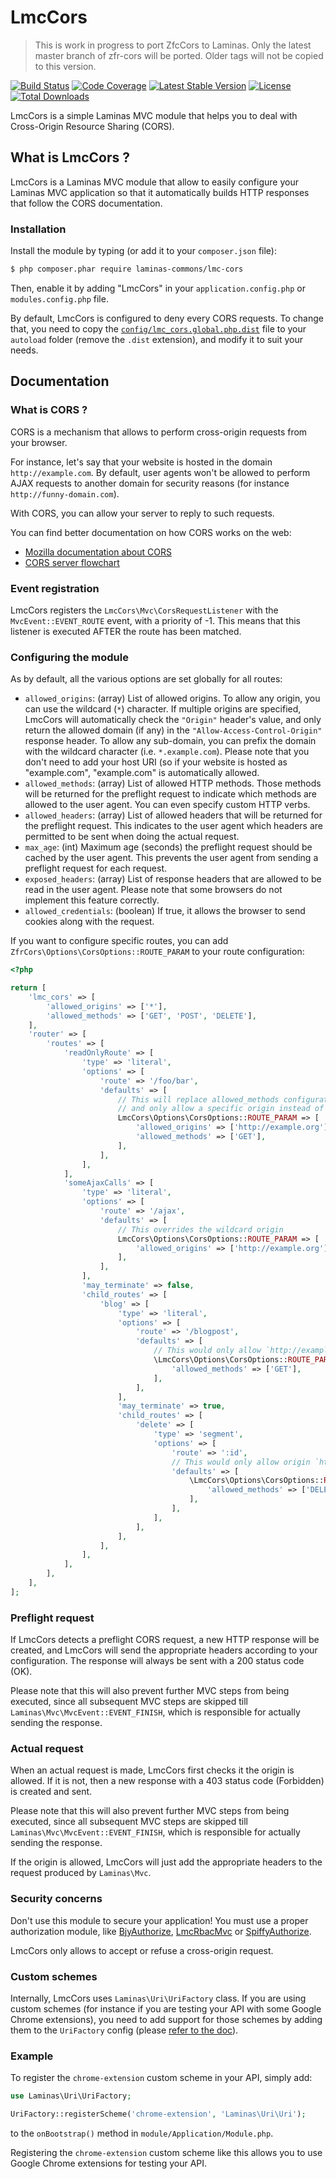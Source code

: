 # LmcCors

> This is work in progress to port ZfcCors to Laminas.
> Only the latest master branch of zfr-cors will be ported.  Older tags will not be copied to this version.


[![Build Status](https://travis-ci.com/Laminas-Commons/lmccors.svg?branch=master)](https://travis-ci.com/Laminas-Commons/lmccors)
[![Code Coverage](https://scrutinizer-ci.com/g/Laminas-Commons/LmcCors/badges/coverage.png?b=master)](https://scrutinizer-ci.com/g/Laminas-Commons/LmcCors/?branch=master)
[![Latest Stable Version](https://poser.pugx.org/laminas-commons/lmc-cors/v)](//packagist.org/packages/laminas-commons/lmc-cors)
[![License](https://poser.pugx.org/laminas-commons/lmc-cors/license)](//packagist.org/packages/laminas-commons/lmc-cors)
[![Total Downloads](https://poser.pugx.org/laminas-commons/lmc-cors/downloads)](//packagist.org/packages/laminas-commons/lmc-cors)
<!--[![Coverage Status](https://coveralls.io/repos/zf-fr/zfr-cors/badge.png?branch=master)](https://coveralls.io/r/zf-fr/zfr-cors?branch=master)
-->

LmcCors is a simple Laminas MVC module that helps you to deal with Cross-Origin Resource Sharing (CORS).

## What is LmcCors ?

LmcCors is a Laminas MVC module that allow to easily configure your Laminas MVC application so that it automatically
builds HTTP responses that follow the CORS documentation.

### Installation

Install the module by typing (or add it to your `composer.json` file):

```sh
$ php composer.phar require laminas-commons/lmc-cors
```

Then, enable it by adding "LmcCors" in your `application.config.php` or `modules.config.php` file.

By default, LmcCors is configured to deny every CORS requests. To change that, you need to copy
the [`config/lmc_cors.global.php.dist`](config/lmc_cors.global.php.dist) file to your `autoload` folder
(remove the `.dist` extension), and modify it to suit your needs.

## Documentation

### What is CORS ?

CORS is a mechanism that allows to perform cross-origin requests from your browser.

For instance, let's say that your website is hosted in the domain `http://example.com`.
By default, user agents won't be allowed to perform AJAX requests to another domain for security
reasons (for instance `http://funny-domain.com`).

With CORS, you can allow your server to reply to such requests.

You can find better documentation on how CORS works on the web:

 * [Mozilla documentation about CORS](https://developer.mozilla.org/en-US/docs/HTTP/Access_control_CORS)
 * [CORS server flowchart](http://www.html5rocks.com/static/images/cors_server_flowchart.png)

### Event registration

LmcCors registers the `LmcCors\Mvc\CorsRequestListener` with the `MvcEvent::EVENT_ROUTE` event, with a priority
of -1. This means that this listener is executed AFTER the route has been matched.

### Configuring the module

As by default, all the various options are set globally for all routes:

- `allowed_origins`: (array) List of allowed origins. To allow any origin, you can use the wildcard (`*`) character. If
  multiple origins are specified, LmcCors will automatically check the `"Origin"` header's value, and only return the
  allowed domain (if any) in the `"Allow-Access-Control-Origin"` response header. To allow any sub-domain, you can prefix 
  the domain with the wildcard character (i.e. `*.example.com`). Please note that you don't need to
  add your host URI (so if your website is hosted as "example.com", "example.com" is automatically allowed.
- `allowed_methods`: (array) List of allowed HTTP methods. Those methods will be returned for the preflight request to
  indicate which methods are allowed to the user agent. You can even specify custom HTTP verbs.
- `allowed_headers`: (array) List of allowed headers that will be returned for the preflight request. This indicates
  to the user agent which headers are permitted to be sent when doing the actual request.
- `max_age`: (int) Maximum age (seconds) the preflight request should be cached by the user agent. This prevents the
  user agent from sending a preflight request for each request.
- `exposed_headers`: (array) List of response headers that are allowed to be read in the user agent. Please note that
  some browsers do not implement this feature correctly.
- `allowed_credentials`: (boolean) If true, it allows the browser to send cookies along with the request.

If you want to configure specific routes, you can add `ZfrCors\Options\CorsOptions::ROUTE_PARAM` to your route configuration:

```php
<?php

return [
    'lmc_cors' => [
        'allowed_origins' => ['*'],
        'allowed_methods' => ['GET', 'POST', 'DELETE'],
    ],
    'router' => [
        'routes' => [
            'readOnlyRoute' => [
                'type' => 'literal',
                'options' => [
                    'route' => '/foo/bar',
                    'defaults' => [
                        // This will replace allowed_methods configuration to only allow GET requests
                        // and only allow a specific origin instead of the wildcard origin
                        LmcCors\Options\CorsOptions::ROUTE_PARAM => [
                            'allowed_origins' => ['http://example.org'],
                            'allowed_methods' => ['GET'],
                        ],
                    ],
                ],
            ],
            'someAjaxCalls' => [
                'type' => 'literal',
                'options' => [
                    'route' => '/ajax',
                    'defaults' => [
                        // This overrides the wildcard origin
                        LmcCors\Options\CorsOptions::ROUTE_PARAM => [
                            'allowed_origins' => ['http://example.org'],
                        ],
                    ],
                ],
                'may_terminate' => false,
                'child_routes' => [
                    'blog' => [
                        'type' => 'literal',
                        'options' => [
                            'route' => '/blogpost',
                            'defaults' => [
                                // This would only allow `http://example.org` to GET this route
                                \LmcCors\Options\CorsOptions::ROUTE_PARAM => [
                                    'allowed_methods' => ['GET'],
                                ],
                            ],
                        ],
                        'may_terminate' => true,
                        'child_routes' => [
                            'delete' => [
                                'type' => 'segment',
                                'options' => [
                                    'route' => ':id',
                                    // This would only allow origin `http://example.org` to apply DELETE on this route
                                    'defaults' => [
                                        \LmcCors\Options\CorsOptions::ROUTE_PARAM => [
                                            'allowed_methods' => ['DELETE'],
                                        ],
                                    ],
                                ],
                            ],
                        ],
                    ],
                ],
            ],
        ],
    ],
];
```

### Preflight request

If LmcCors detects a preflight CORS request, a new HTTP response will be created, and LmcCors will send the appropriate
headers according to your configuration. The response will always be sent with a 200 status code (OK).

Please note that this will also prevent further MVC steps from being executed, since all subsequent MVC steps are
skipped till `Laminas\Mvc\MvcEvent::EVENT_FINISH`, which is responsible for actually sending the response.

### Actual request

When an actual request is made, LmcCors first checks it the origin is allowed. If it is not, then a new response with
a 403 status code (Forbidden) is created and sent.

Please note that this will also prevent further MVC steps from being executed, since all subsequent MVC steps are
skipped till `Laminas\Mvc\MvcEvent::EVENT_FINISH`, which is responsible for actually sending the response.

If the origin is allowed, LmcCors will just add the appropriate headers to the request produced by `Laminas\Mvc`.

### Security concerns

Don't use this module to secure your application! You must use a proper authorization module, like
[BjyAuthorize](https://github.com/bjyoungblood/BjyAuthorize), [LmcRbacMvc](https://github.com/Laminas-Commons/LmcRbacMvc) or
[SpiffyAuthorize](https://github.com/spiffyjr/spiffy-authorize).

LmcCors only allows to accept or refuse a cross-origin request.

### Custom schemes

Internally, LmcCors uses `Laminas\Uri\UriFactory` class. If you are using custom schemes (for instance if you are
testing your API with some Google Chrome extensions), you need to add support for those schemes by adding them to
the `UriFactory` config (please [refer to the doc](https://docs.laminas.dev/laminas-uri/usage/#creating-a-new-custom-class-uri)).

### Example
To register the `chrome-extension` custom scheme in your API, simply add:

```php
use Laminas\Uri\UriFactory;

UriFactory::registerScheme('chrome-extension', 'Laminas\Uri\Uri');
```

to the `onBootstrap()` method in `module/Application/Module.php`.

Registering the `chrome-extension` custom scheme like this allows you to use Google Chrome extensions for testing your API.
